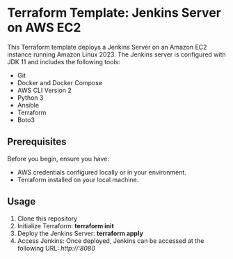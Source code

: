 # Terraform Template: Jenkins Server on AWS EC2

This Terraform template deploys a Jenkins Server on an Amazon EC2 instance running Amazon Linux 2023. The Jenkins server is configured with JDK 11 and includes the following tools:

- Git
- Docker and Docker Compose
- AWS CLI Version 2
- Python 3
- Ansible
- Terraform
- Boto3

## Prerequisites

Before you begin, ensure you have:

- AWS credentials configured locally or in your environment.
- Terraform installed on your local machine.

## Usage

1. Clone this repository
2. Initialize Terraform: **terraform init**
3. Deploy the Jenkins Server: **terraform apply**
4. Access Jenkins: Once deployed, Jenkins can be accessed at the following URL: _http://<public-dns-of-jenkins-server>:8080_

